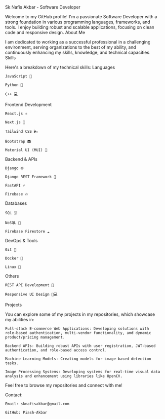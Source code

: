 Sk Nafis Akbar - Software Developer

Welcome to my GitHub profile! I'm a passionate Software Developer with a strong foundation in various programming languages, frameworks, and tools. I enjoy building robust and scalable applications, focusing on clean code and responsive design.
About Me

I am dedicated to working as a successful professional in a challenging environment, serving organizations to the best of my ability, and continuously enhancing my skills, knowledge, and technical capacities.
Skills

Here's a breakdown of my technical skills:
Languages

    JavaScript 📜

    Python 🐍

    C++ 💻

Frontend Development

    React.js ⚛️

    Next.js 🚀

    Tailwind CSS 🌬️

    Bootstrap 🅱️

    Material UI (MUI) 🎨

Backend & APIs

    Django 🌐

    Django REST Framework 🔗

    FastAPI ⚡

    Firebase 🔥

Databases

    SQL 🗄️

    NoSQL 💾

    Firebase Firestore ☁️

DevOps & Tools

    Git 🌳

    Docker 🐳

    Linux 🐧

Others

    REST API Development 🔄

    Responsive UI Design 📱💻

Projects

You can explore some of my projects in my repositories, which showcase my abilities in:

    Full-stack E-commerce Web Applications: Developing solutions with role-based authentication, multi-vendor functionality, and dynamic product/pricing management.

    Backend APIs: Building robust APIs with user registration, JWT-based authentication, and role-based access control.

    Machine Learning Models: Creating models for image-based detection tasks.

    Image Processing Systems: Developing systems for real-time visual data analysis and enhancement using libraries like OpenCV.

Feel free to browse my repositories and connect with me!

Contact:

    Email: sknafisakbar@gmail.com

    GitHub: Piash-Akbar
